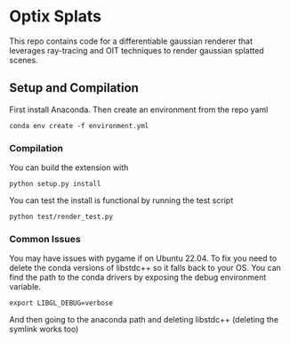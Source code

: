 # Optix Splats
This repo contains code for a differentiable gaussian renderer that leverages ray-tracing and OIT
techniques to render gaussian splatted scenes. 

## Setup and Compilation
First install Anaconda. Then create an environment from the repo yaml
```
conda env create -f environment.yml
```
### Compilation
You can build the extension with
```
python setup.py install
```

You can test the install is functional by running the test script
```
python test/render_test.py
```
### Common Issues
You may have issues with pygame if on Ubuntu 22.04. To fix you need
to delete the conda versions of libstdc++ so it falls back to your OS.
You can find the path to the conda drivers by exposing the debug environment variable.
```
export LIBGL_DEBUG=verbose
```
And then going to the anaconda path and deleting libstdc++ (deleting the symlink works too)